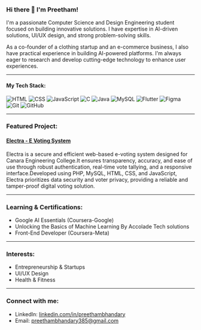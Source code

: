### Hi there 👋 I'm Preetham!

I'm a passionate Computer Science and Design Engineering student focused on building innovative solutions. I have expertise in AI-driven solutions, UI/UX design, and strong problem-solving skills.

As a co-founder of a clothing startup and an e-commerce business, I also have practical experience in building AI-powered platforms. I'm always eager to research and develop cutting-edge technology to enhance user experiences.

---

#### My Tech Stack:

![HTML](https://img.shields.io/badge/HTML5-E34F26?style=for-the-badge&logo=html5&logoColor=white)
![CSS](https://img.shields.io/badge/CSS3-1572B6?style=for-the-badge&logo=css3&logoColor=white)
![JavaScript](https://img.shields.io/badge/JavaScript-F7DF1E?style=for-the-badge&logo=javascript&logoColor=black)
![C](https://img.shields.io/badge/C-A8B9CC?style=for-the-badge&logo=c&logoColor=white)
![Java](https://img.shields.io/badge/Java-007396?style=for-the-badge&logo=java&logoColor=white)
![MySQL](https://img.shields.io/badge/MySQL-4479A1?style=for-the-badge&logo=mysql&logoColor=white)
![Flutter](https://img.shields.io/badge/Flutter-02569B?style=for-the-badge&logo=flutter&logoColor=white)
![Figma](https://img.shields.io/badge/Figma-F24E1E?style=for-the-badge&logo=figma&logoColor=white)
![Git](https://img.shields.io/badge/Git-F05032?style=for-the-badge&logo=git&logoColor=white)
![GitHub](https://img.shields.io/badge/GitHub-181717?style=for-the-badge&logo=github&logoColor=white)

---

### Featured Project:

#### [Electra - E Voting System](https://github.com/preethu23456/Electra-E-voting-system)
Electra is a secure and efficient web-based e-voting system designed for Canara Engineering College.It ensures transparency, accuracy, and ease of use through robust authentication, real-time vote tallying, and a responsive interface.Developed using PHP, MySQL, HTML, CSS, and JavaScript, Electra prioritizes data security and voter privacy, providing a reliable and tamper-proof digital voting solution.

---

### Learning & Certifications:
* Google AI Essentials (Coursera-Google) 
* Unlocking the Basics of Machine Learning By Accolade Tech solutions 
* Front-End Developer (Coursera-Meta) 

---

### Interests:
* Entrepreneurship & Startups 
* UI/UX Design 
* Health & Fitness 

---

### Connect with me:
* LinkedIn: [linkedin.com/in/preethambhandary](https://www.linkedin.com/in/preethambhandary) 
* Email: [preethambhandary385@gmail.com](mailto:preethambhandary385@gmail.com)
